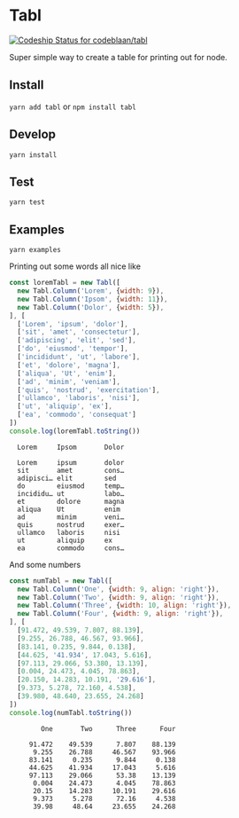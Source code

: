 Tabl
=====
[ ![Codeship Status for codeblaan/tabl](https://app.codeship.com/projects/7efc04d0-2bf3-0136-e263-56d0818919a1/status?branch=master)](https://app.codeship.com/projects/287911)

Super simple way to create a table for printing out for node.

## Install
`yarn add tabl` or `npm install tabl`

## Develop
`yarn install`

## Test
`yarn test`

## Examples
`yarn examples`


Printing out some words all nice like
```javascript
const loremTabl = new Tabl([
  new Tabl.Column('Lorem', {width: 9}),
  new Tabl.Column('Ipsom', {width: 11}),
  new Tabl.Column('Dolor', {width: 5}),
], [
  ['Lorem', 'ipsum', 'dolor'],
  ['sit', 'amet', 'consectetur'],
  ['adipiscing', 'elit', 'sed'],
  ['do', 'eiusmod', 'tempor'],
  ['incididunt', 'ut', 'labore'],
  ['et', 'dolore', 'magna'],
  ['aliqua', 'Ut', 'enim'],
  ['ad', 'minim', 'veniam'],
  ['quis', 'nostrud', 'exercitation'],
  ['ullamco', 'laboris', 'nisi'],
  ['ut', 'aliquip', 'ex'],
  ['ea', 'commodo', 'consequat']
])
console.log(loremTabl.toString())
```

```
  Lorem     Ipsom       Dolor

  Lorem     ipsum       dolor
  sit       amet        cons…
  adipisci… elit        sed
  do        eiusmod     temp…
  incididu… ut          labo…
  et        dolore      magna
  aliqua    Ut          enim
  ad        minim       veni…
  quis      nostrud     exer…
  ullamco   laboris     nisi
  ut        aliquip     ex
  ea        commodo     cons…
```

And some numbers
```javascript
const numTabl = new Tabl([
  new Tabl.Column('One', {width: 9, align: 'right'}),
  new Tabl.Column('Two', {width: 9, align: 'right'}),
  new Tabl.Column('Three', {width: 10, align: 'right'}),
  new Tabl.Column('Four', {width: 9, align: 'right'}),
], [
  [91.472, 49.539, 7.807, 88.139],
  [9.255, 26.788, 46.567, 93.966],
  [83.141, 0.235, 9.844, 0.138],
  [44.625, '41.934', 17.043, 5.616],
  [97.113, 29.066, 53.380, 13.139],
  [0.004, 24.473, 4.045, 78.863],
  [20.150, 14.283, 10.191, '29.616'],
  [9.373, 5.278, 72.160, 4.538],
  [39.980, 48.640, 23.655, 24.268]
])
console.log(numTabl.toString())
```

```
        One       Two      Three      Four

     91.472    49.539      7.807    88.139
      9.255    26.788     46.567    93.966
     83.141     0.235      9.844     0.138
     44.625    41.934     17.043     5.616
     97.113    29.066      53.38    13.139
      0.004    24.473      4.045    78.863
      20.15    14.283     10.191    29.616
      9.373     5.278      72.16     4.538
      39.98     48.64     23.655    24.268
```
